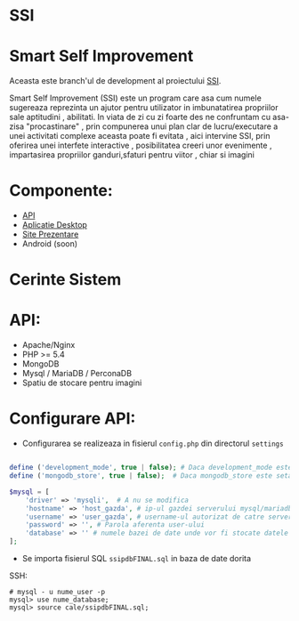 # SSI #
# Smart Self Improvement # 

Aceasta este branch'ul de development al proiectului [SSI](http://community.infoeducatie.ro/t/ssi-smart-self-improvement-utilitar-caras-severin-lucrari-2015-nationala/3864).

Smart Self Improvement (SSI) este un program care asa cum numele sugereaza reprezinta un ajutor pentru utilizator
in imbunatatirea propriilor sale aptitudini , abilitati. In viata de zi cu zi foarte des ne confruntam cu asa-zisa
"procastinare" , prin compunerea unui plan clar de lucru/executare a unei activitati complexe aceasta poate fi evitata ,
aici intervine SSI, prin oferirea unei interfete interactive , posibilitatea creeri unor evenimente ,
impartasirea propriilor ganduri,sfaturi pentru viitor , chiar si imagini

# Componente: #
- [API](https://github.com/robery567/SSI/tree/master/SSI-API)
- [Aplicatie Desktop](https://github.com/robery567/SSI/tree/master/SSI)
- [Site Prezentare](https://github.com/robery567/SSI/tree/master/SSI-WEB)
- Android (soon)

# Cerinte Sistem #
# API: 
- Apache/Nginx
- PHP >= 5.4
- MongoDB
- Mysql / MariaDB / PerconaDB
- Spatiu de stocare pentru imagini

# Configurare API:
- Configurarea se realizeaza in fisierul `config.php` din directorul `settings`
```php

define ('development_mode', true | false); # Daca development_mode este setat pe true vor fi afisate toate erorile
define ('mongodb_store', true | false);  # Daca mongodb_store este setat pe true imaginile vor fi stocate in colectii MongoDB

$mysql = [
    'driver' => 'mysqli',  # A nu se modifica
    'hostname' => 'host_gazda', # ip-ul gazdei serverului mysql/mariadb
    'username' => 'user_gazda', # username-ul autorizat de catre serverul gazda MySQL 
    'password' => '', # Parola aferenta user-ului
    'database' => '' # numele bazei de date unde vor fi stocate datele trimise si primite de catre aplicatie
];

```
- Se importa fisierul SQL `ssipdbFINAL.sql` in baza de date dorita

SSH: 
```
# mysql - u nume_user -p 
mysql> use nume_database;
mysql> source cale/ssipdbFINAL.sql;
```
